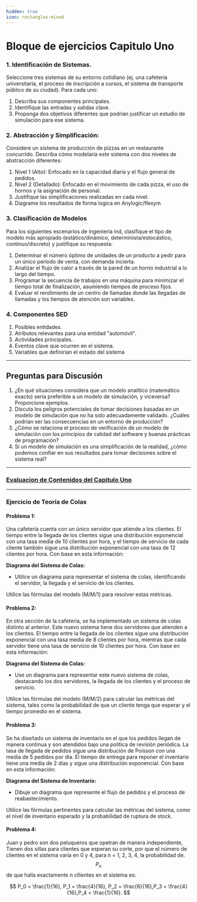 ```yaml
---
hidden: true
icon: rectangles-mixed
---
```


# Bloque de ejercicios Capitulo Uno

### 1. Identificación de Sistemas.

Seleccione tres sistemas de su entorno cotidiano (ej. una cafetería universitaria, el proceso de inscripción a cursos, el sistema de transporte público de su ciudad). Para cada uno:

1. Describa sus componentes principales.
2. Identifique las entradas y salidas clave.
3. Proponga dos objetivos diferentes que podrían justificar un estudio de simulación para ese sistema.

### 2. Abstracción y Simplificación:&#x20;

Considere un sistema de producción de pizzas en un restaurante concurrido. Describa cómo modelaría este sistema con dos niveles de abstracción diferentes:

1. Nivel 1 (Alto): Enfocado en la capacidad diaria y el flujo general de pedidos.
2. Nivel 2 (Detallado): Enfocado en el movimiento de cada pizza, el uso de hornos y la asignación de personal.
3. Justifique las simplificaciones realizadas en cada nivel.
4. Diagrame los resultados de forma logica en Anylogic/flexym

### 3. Clasificación de Modelos

Para los siguientes escenarios de ingeniería ind, clasifique el tipo de modelo más apropiado (estático/dinámico, determinista/estocástico, continuo/discreto) y justifique su respuesta:

1. Determinar el número óptimo de unidades de un producto a pedir para un único período de venta, con demanda incierta.
2. Analizar el flujo de calor a través de la pared de un horno industrial a lo largo del tiempo.
3. Programar la secuencia de trabajos en una máquina para minimizar el tiempo total de finalización, asumiendo tiempos de proceso fijos.
4. Evaluar el rendimiento de un centro de llamadas donde las llegadas de llamadas y los tiempos de atención son variables.

### 4. Componentes SED

1. Posibles entidades.
2. Atributos relevantes para una entidad "automóvil".
3. Actividades principales.
4. Eventos clave que ocurren en el sistema.
5. Variables que definirían el estado del sistema

***

## Preguntas para Discusión

1. ¿En qué situaciones considera que un modelo analítico (matemático exacto) sería preferible a un modelo de simulación, y viceversa? Proporcione ejemplos.
2. Discuta los peligros potenciales de tomar decisiones basadas en un modelo de simulación que no ha sido adecuadamente validado. ¿Cuáles podrían ser las consecuencias en un entorno de producción?
3. ¿Cómo se relaciona el proceso de verificación de un modelo de simulación con los principios de calidad del software y buenas prácticas de programación?
4. Si un modelo de simulación es una simplificación de la realidad, ¿cómo podemos confiar en sus resultados para tomar decisiones sobre el sistema real?

***

### [Evaluacion de Contenidos del Capitulo Uno](https://forms.office.com/r/TgMZHF6w0C)

***

### Ejercicio de Teoría de Colas

#### **Problema 1:**

Una cafetería cuenta con un único servidor que atiende a los clientes. El tiempo entre la llegada de los clientes sigue una distribución exponencial con una tasa media de 10 clientes por hora, y el tiempo de servicio de cada cliente también sigue una distribución exponencial con una tasa de 12 clientes por hora. Con base en esta información:

**Diagrama del Sistema de Colas:**

* Utilice un diagrama para representar el sistema de colas, identificando el servidor, la llegada y el servicio de los clientes.

Utilice las fórmulas del modelo (M/M/1) para resolver estas métricas.

#### **Problema 2:**

En otra sección de la cafetería, se ha implementado un sistema de colas distinto al anterior. Este nuevo sistema tiene dos servidores que atienden a los clientes. El tiempo entre la llegada de los clientes sigue una distribución exponencial con una tasa media de 8 clientes por hora, mientras que cada servidor tiene una tasa de servicio de 10 clientes por hora. Con base en esta información:

**Diagrama del Sistema de Colas:**

* Use un diagrama para representar este nuevo sistema de colas, destacando los dos servidores, la llegada de los clientes y el proceso de servicio.

Utilice las fórmulas del modelo (M/M/2) para calcular las métricas del sistema, tales como la probabilidad de que un cliente tenga que esperar y el tiempo promedio en el sistema.

#### **Problema 3:**

Se ha diseñado un sistema de inventario en el que los pedidos llegan de manera continua y son atendidos bajo una política de revisión periódica. La tasa de llegada de pedidos sigue una distribución de Poisson con una media de 5 pedidos por día. El tiempo de entrega para reponer el inventario tiene una media de 2 días y sigue una distribución exponencial. Con base en esta información:

**Diagrama del Sistema de Inventario:**

* Dibuje un diagrama que represente el flujo de pedidos y el proceso de reabastecimiento.

Utilice las fórmulas pertinentes para calcular las métricas del sistema, como el nivel de inventario esperado y la probabilidad de ruptura de stock.

#### Problema 4:

Juan y pedro son dos peluqueros que opetran de manera independiente, Tienen dos sillas para clientes que esperan su corte, por que el número de clientes en el sistema varia en 0 y 4, para n = 1, 2, 3, 4, la probabilidad de. $$P_n$$ de que halla exactamente n cllientes en el sistema es:

$$
P_0 = \frac{1}{16}, P_1 = \frac{4}{16}, P_2 = \frac{6}{16},P_3 = \frac{4}{16},P_4 = \frac{1}{16}.
$$

